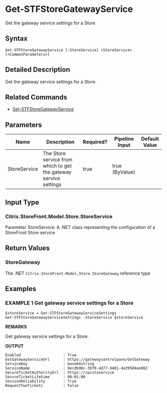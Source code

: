 ﻿# Get-STFStoreGatewayService

Get the gateway service settings for a Store

## Syntax

```
Get-STFStoreGatewayService [-StoreService] <StoreService> [<CommonParameters>]
```

## Detailed Description

Get the gateway service settings for a Store.

## Related Commands

* [Set-STFStoreGatewayService](./Set-STFStoreGatewayService)

## Parameters

| Name   | Description | Required? | Pipeline Input | Default Value |
| --- | --- | --- | --- | --- |
|StoreService|The Store service from which to get the gateway service settings|true|true (ByValue)| |

## Input Type

### Citrix.StoreFront.Model.Store.StoreService

Parameter StoreService: A .NET class representing the configuration of a StoreFront Store service

## Return Values

### StoreGateway

The .NET `Citrix.StoreFront.Model.Store.StoreGateway` reference type

## Examples

### EXAMPLE 1 Get gateway service settings for a Store

```
$storeService = Get-STFStoreGatewayServiceSettings
Get-STFStoreGatewayServiceSettings -StoreService $storeService
```

**REMARKS**

Get gateway service settings for a Store.

**OUTPUT**

```
Enabled                   : True
GetGatewayServiceUrl      : https://gatewaycontrolpane/GetGateway
ServiceKey                : base64string
ServiceName               : 9ecdb90c-3bf8-4d77-9401-4a39584ae882
SecureTicketAuthorityUrl  : https://cwcstaservice
SecureTicketLifetime      : 00:01:00
SessionReliability        : True
RequestTwoTickets         : False
```
